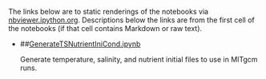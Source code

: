 The links below are to static renderings of the notebooks via
[nbviewer.ipython.org](http://nbviewer.ipython.org/).
Descriptions below the links are from the first cell of the notebooks
(if that cell contains Markdown or raw text).

* ##[GenerateTSNutrientIniCond.ipynb](http://nbviewer.ipython.org/urls/bitbucket.org/canyonsubc/BuildCanyon/Stratification/GenerateTSNutrientIniCond.ipynb)  
    
    Generate temperature, salinity, and nutrient initial files to use in MITgcm runs.  

